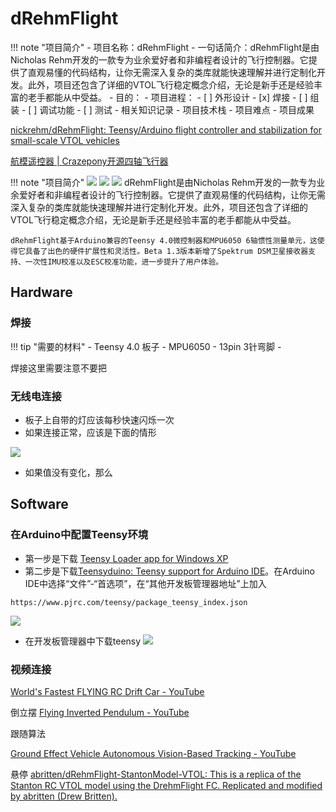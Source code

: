 # dRehmFlight

!!! note "项目简介"
    - 项目名称：dRehmFlight
    - 一句话简介：dRehmFlight是由Nicholas Rehm开发的一款专为业余爱好者和非编程者设计的飞行控制器。它提供了直观易懂的代码结构，让你无需深入复杂的类库就能快速理解并进行定制化开发。此外，项目还包含了详细的VTOL飞行稳定概念介绍，无论是新手还是经验丰富的老手都能从中受益。
    - 目的：
    - 项目进程：
      - [ ] 外形设计
      - [x] 焊接
      - [ ] 组装
      - [ ] 调试功能
      - [ ] 测试
    - 相关知识记录
    - 项目技术栈
    - 项目难点
    - 项目成果



[nickrehm/dRehmFlight: Teensy/Arduino flight controller and stabilization for small-scale VTOL vehicles](https://github.com/nickrehm/dRehmFlight)


[航模遥控器 | Crazepony开源四轴飞行器](http://www.crazepony.com/book/wiki/remote-controller-2-4.html)

!!! note "项目简介"
    ![](https://github.com/nickrehm/dRehmFlight/raw/master/dRehmFlight%20Logo.png)
    ![](https://philfan-pic.oss-cn-beijing.aliyuncs.com/img/20241126113138.png)
    ![](https://philfan-pic.oss-cn-beijing.aliyuncs.com/img/20241126113215.png)
    dRehmFlight是由Nicholas Rehm开发的一款专为业余爱好者和非编程者设计的飞行控制器。它提供了直观易懂的代码结构，让你无需深入复杂的类库就能快速理解并进行定制化开发。此外，项目还包含了详细的VTOL飞行稳定概念介绍，无论是新手还是经验丰富的老手都能从中受益。

    dRehmFlight基于Arduino兼容的Teensy 4.0微控制器和MPU6050 6轴惯性测量单元，这使得它具备了出色的硬件扩展性和灵活性。Beta 1.3版本新增了Spektrum DSM卫星接收器支持、一次性IMU校准以及ESC校准功能，进一步提升了用户体验。

## Hardware

### 焊接

!!! tip "需要的材料"
    - Teensy 4.0 板子
    - MPU6050
    - 13pin 3针弯脚
    - 

焊接这里需要注意不要把

### 无线电连接


- 板子上自带的灯应该每秒快速闪烁一次
- 如果连接正常，应该是下面的情形

![](https://philfan-pic.oss-cn-beijing.aliyuncs.com/img/20250303111327780.png)

- 如果值没有变化，那么

## Software

### 在Arduino中配置Teensy环境
- 第一步是下载 [Teensy Loader app for Windows XP](https://www.pjrc.com/teensy/loader_xp.html)
- 第二步是下载[Teensyduino: Teensy support for Arduino IDE](https://www.pjrc.com/teensy/td_download.html)。在Arduino IDE中选择“文件”-“首选项”，在“其他开发板管理器地址”上加入
```title="每行一个即可"
https://www.pjrc.com/teensy/package_teensy_index.json
```
![](https://philfan-pic.oss-cn-beijing.aliyuncs.com/img/20250303094840219.png)

- 在开发板管理器中下载teensy
![](https://philfan-pic.oss-cn-beijing.aliyuncs.com/img/20250303094757685.png)



### 视频连接
[World's Fastest FLYING RC Drift Car - YouTube](https://www.youtube.com/watch?v=dcu0jODIlWU)

倒立摆
[Flying Inverted Pendulum - YouTube](https://www.youtube.com/watch?v=XmYRQi48s-8)

跟随算法

[Ground Effect Vehicle Autonomous Vision-Based Tracking - YouTube](https://www.youtube.com/watch?v=uaY2G5Kbj_g)

悬停
[abritten/dRehmFlight-StantonModel-VTOL: This is a replica of the Stanton RC VTOL model using the DrehmFlight FC. Replicated and modified by abritten (Drew Britten).](https://github.com/abritten/dRehmFlight-StantonModel-VTOL?tab=readme-ov-file)